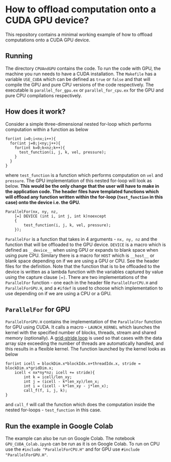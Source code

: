 # How to offload computation onto a CUDA GPU device?

This repository contains a minimal working example of how to offload 
computations onto a CUDA GPU device.

## Running 
The directory ```CPUAndGPU``` contains the code. To run the code with GPU, the machine you run needs to have a CUDA installation.
The ```Makefile``` has a variable ```USE_CUDA``` which can be defined as ```true``` or 
```false``` and that will compile the GPU and pure CPU versions of the code respectively. 
The executable is ```parallel_for_gpu.ex``` or ```parallel_for_cpu.ex``` for the GPU and pure CPU compilations respectively.

## How does it work? 
Consider a simple three-dimensional nested for-loop which performs computation within a function as below      
```
for(int i=0;i<nx;i++){
  for(int j=0;j<ny;j++){
    for(int k=0;k<nz;k++){
      test_function(i, j, k, vel, pressure);
    }
  }
}
```
where ```test_function``` is a function which performs computation on ```vel``` and ```pressure```. The GPU implementation of 
this nested for-loop will look as below. **This would be the only change that the user will have to make in the application code. 
The header files have templated functions which will offload any function written within the for-loop 
(```test_function``` in this case) onto the device i.e. the GPU.** 
```
ParallelFor(nx, ny, nz,
	[=] DEVICE (int i, int j, int k)noexcept
	{
		test_function(i, j, k, vel, pressure);
	});
```
```ParallelFor``` is a function that takes in 4 arguments - ```nx, ny, nz``` and the function that will be offloaded 
to the GPU device. ```DEVICE``` is a macro which is defined as ```__device__``` when using GPU or expands to blank space 
when using pure CPU. Similary there is a macro for `HOST` which is `__host__` or blank space depending on if we are using a GPU or CPU. 
See the header files for the definition.  Note that the function that is to be offloaded to the device 
is written as a lambda function with the variables captured by value using the capture clause ```[=]```. There are two 
implementations of the ```ParallelFor``` function - one each in the header file ```ParallelForCPU.H``` and ```ParallelForGPU.H```, 
and a ```#ifdef``` is used to choose which implementation to use depending on if we are using a CPU or a GPU.  

## ```ParallelFor``` for GPU
```ParallelForGPU.H``` contains the implementation of the ```ParallelFor``` function for GPU using CUDA. It calls a macro -  ```LAUNCH_KERNEL``` 
which launches the kernel with the specified number of blocks, threads, stream and shared memory (optionally). 
A [grid-stride loop](https://developer.nvidia.com/blog/cuda-pro-tip-write-flexible-kernels-grid-stride-loops/) is used so that cases with the data array size
exceeding the number of threads are automatically handled, and this 
results in a flexible kernel. The function launched by the kernel looks as below 
```
for(int icell = blockDim.x*blockIdx.x+threadIdx.x, stride = blockDim.x*gridDim.x;
	icell < nx*ny*nz; icell += stride){
		int k = icell/len_xy;
		int j = (icell - k*len_xy)/len_x;
		int i = (icell - k*len_xy - j*len_x); 
		call_f(f, i, j, k);	
}
```
and ```call_f``` will call the function which does the computation inside the nested for-loops - ```test_function``` in this case.
 
## Run the example in Google Colab  
The example can also be run on Google Colab. The notebook ```GPU_CUDA_Colab.ipynb``` can be run as it is on Google Colab. 
To run on CPU use the ```#include "ParallelForCPU.H"``` and for GPU use ```#include "ParallelForGPU.H"```.

